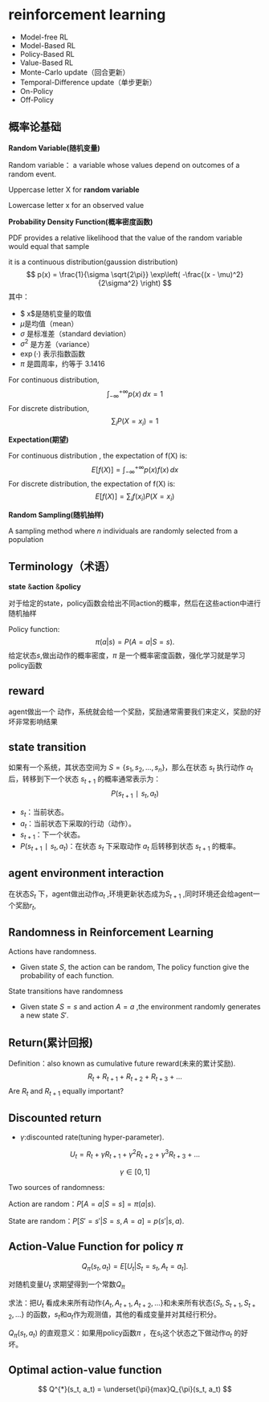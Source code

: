 # reinforcement learning

* Model-free RL
* Model-Based RL
* Policy-Based RL
* Value-Based RL
* Monte-Carlo update（回合更新）
* Temporal-Difference update（单步更新）
* On-Policy
* Off-Policy

## 概率论基础

**Random Variable(随机变量)**

Random variable： a variable whose values depend on outcomes of a random event.

Uppercase letter X for **random variable**

Lowercase letter x for an observed value

**Probability Density Function(概率密度函数)**

PDF provides a relative likelihood that the value of the random variable would equal that sample

it is a continuous distribution(gaussion distribution)
$$
p(x) = \frac{1}{\sigma \sqrt{2\pi}} \exp\left( -\frac{(x - \mu)^2}{2\sigma^2} \right)
$$
其中：

- $ x$是随机变量的取值
- $\mu$是均值（mean）
- $\sigma$ 是标准差（standard deviation）
- $\sigma^2$ 是方差（variance）
- $\exp(\cdot)$ 表示指数函数
- $\pi$ 是圆周率，约等于 3.1416

For continuous distribution,
$$
\int_{-\infty}^{+\infty} p(x) \, dx = 1
$$
For discrete distribution,
$$
\sum_{i} P(X = x_i) = 1
$$

**Expectation(期望)**

For continuous distribution , the expectation of f(X) is:
$$
E[f(X)] = \int_{-\infty}^{+\infty} p(x) f(x) \, dx
$$
For discrete distribution, the expectation of f(X) is:
$$
E[f(X)] = \sum_{i} f(x_i)P(X = x_i)
$$

**Random Sampling(随机抽样)**

 A sampling method where $n$ individuals are randomly selected from a population

## Terminology（术语）

**state** &**action** &**policy**

对于给定的state，policy函数会给出不同action的概率，然后在这些action中进行随机抽样

Policy function:
$$
\pi(a|s) = P(A = a|S = s).
$$
给定状态$s$,做出动作的概率密度，$\pi$ 是一个概率密度函数，强化学习就是学习policy函数

## reward

agent做出一个 动作，系统就会给一个奖励，奖励通常需要我们来定义，奖励的好坏非常影响结果

## state transition

如果有一个系统，其状态空间为 $S = \{s_1, s_2, \dots, s_n\}$，那么在状态 $s_t$ 执行动作 $a_t$ 后，转移到下一个状态 $s_{t+1}$ 的概率通常表示为：
$$
P(s_{t+1}∣s_t,a_t)
$$

- $s_t$：当前状态。
- $a_t$：当前状态下采取的行动（动作）。
- $s_{t+1}$：下一个状态。
- $P(s_{t+1}∣s_t,a_t)$：在状态 $s_t$ 下采取动作 $a_t$ 后转移到状态 $s_{t+1}$ 的概率。

## agent environment interaction

在状态$S_t$ 下，agent做出动作$a_t$ ,环境更新状态成为$S_{t + 1}$ ,同时环境还会给agent一个奖励$r_t$,

## Randomness in Reinforcement Learning 

Actions have randomness.

* Given state $S$, the action can be random, The policy function give the probability of each function.

State transitions have randomness

* Given state $S = s$ and action $A = a$ ,the environment randomly generates a new state $S'$.

## Return(累计回报)

Definition：also known as cumulative future reward(未来的累计奖励).
$$
R_t + R_{t + 1} + R_{t + 2} + R_{t + 3} + ...
$$
Are $R_t$ and $R_{t + 1}$ equally important?

## Discounted return

* $\gamma$:discounted rate(tuning hyper-parameter).

$$
U_t = R_t + \gamma R_{t + 1} + \gamma^2 R_{t + 2} + \gamma^3 R_{t + 3} + ...
$$

$$ \gamma \in [0, 1]$$

Two sources of randomness:

Action are random：$P[A = a | S = s] = \pi(a|s)$.

State are random：$P[S' = s'|S = s, A = a] = p(s'|s, a)$.

## Action-Value Function for policy $\pi$

$$
Q_{\pi}(s_t, a_t) = E[U_t|S_t = s_t, A_t = a_t].
$$

对随机变量$U_t$ 求期望得到一个常数$Q_{\pi}$ 

求法：把$U_t$ 看成未来所有动作$\{A_t, A_{t + 1}, A_{t + 2}, ...\}$和未来所有状态$\{S_t, S_{t + 1}, S_{t + 2}, ...\}$ 的函数，$s_t$和$a_t$作为观测值，其他的看成变量并对其经行积分。



$Q_{\pi}(s_t, a_t)$ 的直观意义：如果用policy函数$\pi$ ，在$s_t$这个状态之下做动作$a_t$ 的好坏。

## Optimal action-value function

$$
Q^{*}(s_t, a_t) = \underset{\pi}{max}Q_{\pi}(s_t, a_t)
$$

